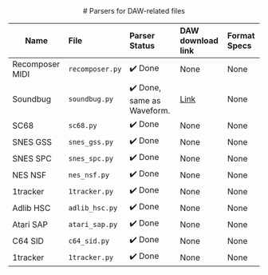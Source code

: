 <div align="center">
# Parsers for DAW-related files
</div>

| Name | File | Parser Status | DAW download link | Format Specs | 
| --- | :--- | :--- | :--- | :--- |
| Recomposer MIDI | ```recomposer.py``` | ✔️ Done | None | None |
| Soundbug | ```soundbug.py``` | ✔️ Done, same as Waveform. | [Link](https://www.soundbug.com/) | None |
| SC68 | ```sc68.py``` | ✔️ Done | None | None |
| SNES GSS | ```snes_gss.py``` | ✔️ Done | None | None |
| SNES SPC | ```snes_spc.py``` | ✔️ Done | None | None |
| NES NSF | ```nes_nsf.py``` | ✔️ Done | None | None |
| 1tracker | ```1tracker.py``` | ✔️ Done | None | None |
| Adlib HSC | ```adlib_hsc.py``` | ✔️ Done | None | None |
| Atari SAP | ```atari_sap.py``` | ✔️ Done | None | None |
| C64 SID | ```c64_sid.py``` | ✔️ Done | None | None |
| 1tracker | ```1tracker.py``` | ✔️ Done | None | None |

